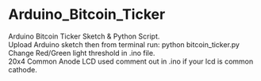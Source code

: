 # Arduino_Bitcoin_Ticker
Arduino Bitcoin Ticker Sketch &amp; Python Script.  
Upload Arduino sketch then from terminal run: 
python bitcoin_ticker.py  
Change Red/Green light threshold in .ino file.  
20x4 Common Anode LCD used comment out in .ino if your lcd is common cathode. 
